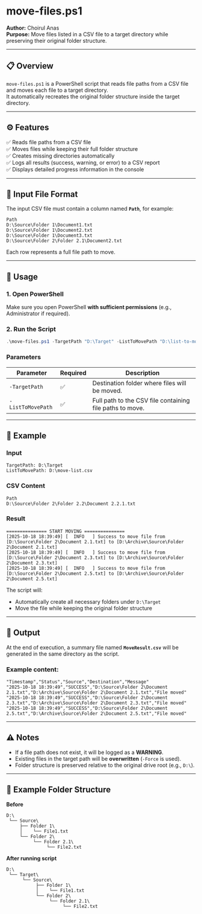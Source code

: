 # move-files.ps1  
**Author:** Choirul Anas  
**Purpose:** Move files listed in a CSV file to a target directory while preserving their original folder structure.

---

## 📋 Overview
`move-files.ps1` is a PowerShell script that reads file paths from a CSV file and moves each file to a target directory.  
It automatically recreates the original folder structure inside the target directory.

---

## ⚙️ Features
✅ Reads file paths from a CSV file  
✅ Moves files while keeping their full folder structure  
✅ Creates missing directories automatically  
✅ Logs all results (success, warning, or error) to a CSV report  
✅ Displays detailed progress information in the console  

---

## 📂 Input File Format

The input CSV file must contain a column named **`Path`**, for example:

```csv
Path
D:\Source\Folder 1\Document1.txt
D:\Source\Folder 1\Document2.txt
D:\Source\Folder 1\Document3.txt
D:\Source\Folder 2\Folder 2.1\Document2.txt
```

Each row represents a full file path to move.

---

## 🚀 Usage

### **1. Open PowerShell**
Make sure you open PowerShell **with sufficient permissions** (e.g., Administrator if required).

### **2. Run the Script**

```powershell
.\move-files.ps1 -TargetPath "D:\Target" -ListToMovePath "D:\list-to-move.csv"
```

### **Parameters**

| Parameter | Required | Description |
|------------|-----------|-------------|
| `-TargetPath` | ✅ | Destination folder where files will be moved. |
| `-ListToMovePath` | ✅ | Full path to the CSV file containing file paths to move. |

---

## 🧩 Example

### **Input**
```
TargetPath: D:\Target
ListToMovePath: D:\move-list.csv
```

### **CSV Content**
```csv
Path
D:\Source\Folder 2\Folder 2.2\Document 2.2.1.txt
```

### **Result**
```
=============== START MOVING ===============
[2025-10-18 18:39:49] [  INFO   ] Success to move file from [D:\Source\Folder 2\Document 2.1.txt] to [D:\Archive\Source\Folder 2\Document 2.1.txt]
[2025-10-18 18:39:49] [  INFO   ] Success to move file from [D:\Source\Folder 2\Document 2.3.txt] to [D:\Archive\Source\Folder 2\Document 2.3.txt]
[2025-10-18 18:39:49] [  INFO   ] Success to move file from [D:\Source\Folder 2\Document 2.5.txt] to [D:\Archive\Source\Folder 2\Document 2.5.txt]
```

The script will:
- Automatically create all necessary folders under `D:\Target`
- Move the file while keeping the original folder structure

---

## 🧾 Output

At the end of execution, a summary file named **`MoveResult.csv`** will be generated in the same directory as the script.

### Example content:
```csv
"Timestamp","Status","Source","Destination","Message"
"2025-10-18 18:39:49","SUCCESS","D:\Source\Folder 2\Document 2.1.txt","D:\Archive\Source\Folder 2\Document 2.1.txt","File moved"
"2025-10-18 18:39:49","SUCCESS","D:\Source\Folder 2\Document 2.3.txt","D:\Archive\Source\Folder 2\Document 2.3.txt","File moved"
"2025-10-18 18:39:49","SUCCESS","D:\Source\Folder 2\Document 2.5.txt","D:\Archive\Source\Folder 2\Document 2.5.txt","File moved"
```

---

## ⚠️ Notes
- If a file path does not exist, it will be logged as a **WARNING**.
- Existing files in the target path will be **overwritten** (`-Force` is used).
- Folder structure is preserved relative to the original drive root (e.g., `D:\`).

---

## 🧰 Example Folder Structure

**Before**
```
D:\
 └── Source\
     ├── Folder 1\
     │    └── File1.txt
     └── Folder 2\
          └── Folder 2.1\
               └── File2.txt
```

**After running script**
```
D:\
 └── Target\
      └── Source\
           ├── Folder 1\
           │    └── File1.txt
           └── Folder 2\
                └── Folder 2.1\
                     └── File2.txt
```
